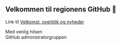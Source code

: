 ## Velkommen til regionens GitHub 👋

Link til [Velkomst, overblik og nyheder](https://github.com/RegionH/Community-GitHubManagement)

Med venlig hilsen<br> 
GitHub administratorgruppen
